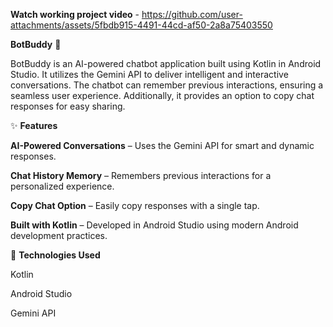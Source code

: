 **Watch working project video** - https://github.com/user-attachments/assets/5fbdb915-4491-44cd-af50-2a8a75403550

**BotBuddy** 🤖

BotBuddy is an AI-powered chatbot application built using Kotlin in Android Studio. It utilizes the Gemini API to deliver intelligent and interactive conversations. The chatbot can remember previous interactions, ensuring a seamless user experience. Additionally, it provides an option to copy chat responses for easy sharing.

✨ **Features**

**AI-Powered Conversations** – Uses the Gemini API for smart and dynamic responses.

**Chat History Memory** – Remembers previous interactions for a personalized experience.

**Copy Chat Option** – Easily copy responses with a single tap.

**Built with Kotlin** – Developed in Android Studio using modern Android development practices.

📌 **Technologies Used**

Kotlin

Android Studio

Gemini API


